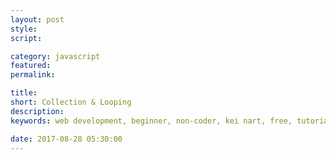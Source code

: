 ```yaml
---
layout: post
style:
script:

category: javascript
featured:
permalink:

title:
short: Collection & Looping
description:
keywords: web development, beginner, non-coder, kei nart, free, tutorial, coding, programming, code nart, javascript

date: 2017-08-28 05:30:00
---
```

